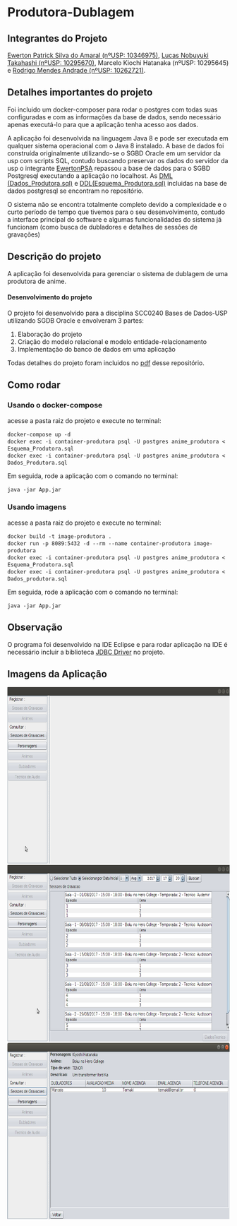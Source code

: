 # Produtora-Dublagem

## Integrantes do Projeto
[Ewerton Patrick Silva do Amaral (nºUSP: 10346975)](https://github.com/EwertonPSA), [Lucas Nobuyuki Takahashi (nºUSP: 10295670)](https://github.com/LucasNT), Marcelo Kiochi Hatanaka (nºUSP: 10295645) e [Rodrigo Mendes Andrade (nºUSP: 10262721)](https://github.com/skywardsc2).

## Detalhes importantes do projeto
Foi incluido um docker-composer para rodar o postgres com todas suas configuradas e com as informações da base de dados, sendo necessário apenas executá-lo para que a aplicação tenha acesso aos dados.

A aplicação foi desenvolvida na linguagem Java 8 e pode ser executada em qualquer sistema operacional com o Java 8 instalado. A base de dados foi construída originalmente utilizando-se o SGBD Oracle em um servidor da usp com scripts SQL, contudo buscando preservar os dados do servidor da usp o integrante [EwertonPSA](https://github.com/EwertonPSA) repassou a base de dados para o SGBD Postgresql executando a aplicação no localhost. As [DML (Dados_Produtora.sql)](https://github.com/EwertonPSA/Produtora-Dublagem/blob/master/Dados_Produtora.sql) e [DDL(Esquema_Produtora.sql)](https://github.com/EwertonPSA/Produtora-Dublagem/blob/master/Esquema_Produtora.sql) incluidas na base de dados postgresql se encontram no repositório. 

O sistema não se encontra totalmente completo devido a complexidade e o curto período de tempo que tivemos para o seu desenvolvimento, contudo a interface principal do software e algumas funcionalidades do sistema já funcionam (como busca de dubladores e detalhes de sessões de gravações)

## Descrição do projeto
A aplicação foi desenvolvida para gerenciar o sistema de dublagem de uma produtora de anime. 

####  Desenvolvimento do projeto
O projeto foi desenvolvido para a disciplina SCC0240 Bases de Dados-USP utilizando SGDB Oracle e envolveram 3 partes: 

1) Elaboração do projeto 
2) Criação do modelo relacional e modelo entidade-relacionamento 
3) Implementação do banco de dados em uma aplicação

Todas detalhes do projeto foram incluidos no [pdf](https://github.com/EwertonPSA/Produtora-Dublagem/blob/master/Banco%20de%20Dados%20-%20P3.pdf) desse repositório. 

## Como rodar

### Usando o docker-compose
acesse a pasta raiz do projeto e execute no terminal:
```
docker-compose up -d
docker exec -i container-produtora psql -U postgres anime_produtora < Esquema_Produtora.sql
docker exec -i container-produtora psql -U postgres anime_produtora < Dados_Produtora.sql
```
Em seguida, rode a aplicação com o comando no terminal:
```
java -jar App.jar
```

### Usando imagens
acesse a pasta raiz do projeto e execute no terminal:
```
docker build -t image-produtora .
docker run -p 8089:5432 -d --rm --name container-produtora image-produtora
docker exec -i container-produtora psql -U postgres anime_produtora < Esquema_Produtora.sql
docker exec -i container-produtora psql -U postgres anime_produtora < Dados_produtora.sql
```
Em seguida, rode a aplicação com o comando no terminal:
```
java -jar App.jar
```

## Observação
O programa foi desenvolvido na IDE Eclipse e para rodar aplicação na IDE é necessário incluir a biblioteca [JDBC Driver](https://jdbc.postgresql.org/download.html) no projeto.

## Imagens da Aplicação
<img src="https://raw.githubusercontent.com/EwertonPSA/Produtora-Dublagem/master/img/1.png" width="640" height="400" />
<img src="https://raw.githubusercontent.com/EwertonPSA/Produtora-Dublagem/master/img/2.png" width="640" height="400" />
<img src="https://raw.githubusercontent.com/EwertonPSA/Produtora-Dublagem/master/img/3.png" width="640" height="400" />
